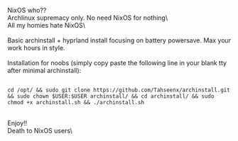 NixOS who??
<br/>Archlinux supremacy only. No need NixOS for nothing\\
<br/>All my homies hate NixOS\\
<br/>
<br/>Basic archinstall + hyprland install focusing on battery powersave. Max your work hours in style.
<br/>
<br/>Installation for noobs (simply copy paste the following line in your blank tty after minimal archinstall):

##
    cd /opt/ && sudo git clone https://github.com/Tahseenx/archinstall.git && sudo chown $USER:$USER archinstall/ && cd archinstall/ && sudo chmod +x archinstall.sh && ./archinstall.sh


<br/>Enjoy!!
<br/>Death to NixOS users\\
